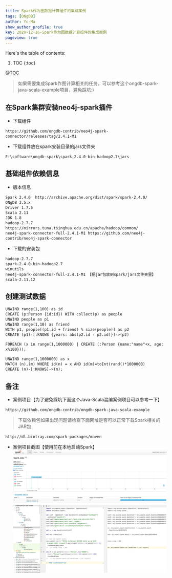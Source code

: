 ```yaml
---
title: Spark作为图数据计算组件的集成案例
tags: [ONgDB]
author: Yc-Ma
show_author_profile: true
key: 2020-12-16-Spark作为图数据计算组件的集成案例
pageview: true
---
```


Here's the table of contents:
1. TOC
{:toc}

@[TOC](Spark作为图数据计算组件的集成案例)
>如果需要集成Spark作图计算相关的任务，可以参考这个ongdb-spark-java-scala-example项目，避免踩坑:)
## 在Spark集群安装neo4j-spark插件
- 下载组件
```
https://github.com/ongdb-contrib/neo4j-spark-connector/releases/tag/2.4.1-M1
```
- 下载组件放在spark安装目录的jars文件夹
```
E:\software\ongdb-spark\spark-2.4.0-bin-hadoop2.7\jars
```

## 基础组件依赖信息
- 版本信息
```
Spark 2.4.0  http://archive.apache.org/dist/spark/spark-2.4.0/
ONgDB 3.5.x
Driver 1.7.5
Scala 2.11
JDK 1.8
hadoop-2.7.7
https://mirrors.tuna.tsinghua.edu.cn/apache/hadoop/common/
neo4j-spark-connector-full-2.4.1-M1 https://github.com/neo4j-contrib/neo4j-spark-connector
```
- 下载的安装包
```
hadoop-2.7.7
spark-2.4.0-bin-hadoop2.7
winutils
neo4j-spark-connector-full-2.4.1-M1 【把jar包放到spark/jars文件夹里】
scala-2.11.12
```

## 创建测试数据
```
UNWIND range(1,100) as id
CREATE (p:Person {id:id}) WITH collect(p) as people
UNWIND people as p1
UNWIND range(1,10) as friend
WITH p1, people[(p1.id + friend) % size(people)] as p2
CREATE (p1)-[:KNOWS {years: abs(p2.id - p2.id)}]->(p2)
```
```
FOREACH (x in range(1,1000000) | CREATE (:Person {name:"name"+x, age: x%100}));
```
```
UNWIND range(1,1000000) as x
MATCH (n),(m) WHERE id(n) = x AND id(m)=toInt(rand()*1000000)
CREATE (n)-[:KNOWS]->(m);
```

## 备注
- 案例项目【为了避免踩坑下面这个Java-Scala混编案例项目可以参考一下】
```
https://github.com/ongdb-contrib/ongdb-spark-java-scala-example
```
>下载依赖包如果出现问题请检查下面网址是否可以正常下载Spark相关的JAR包
```
http://dl.bintray.com/spark-packages/maven
```
- 案例项目截图【使用前在本地启动Spark】
![Spark运行界面](https://raw.githubusercontent.com/crazyyanchao/blog/master/images/2020/12/2020-12-16-Spark%E4%BD%9C%E4%B8%BA%E5%9B%BE%E6%95%B0%E6%8D%AE%E8%AE%A1%E7%AE%97%E7%BB%84%E4%BB%B6%E7%9A%84%E9%9B%86%E6%88%90%E6%A1%88%E4%BE%8B/Spark%E8%BF%90%E8%A1%8C%E6%88%AA%E5%9B%BE.jpg)
![案例程序运行界面](https://raw.githubusercontent.com/crazyyanchao/blog/master/images/2020/12/2020-12-16-Spark%E4%BD%9C%E4%B8%BA%E5%9B%BE%E6%95%B0%E6%8D%AE%E8%AE%A1%E7%AE%97%E7%BB%84%E4%BB%B6%E7%9A%84%E9%9B%86%E6%88%90%E6%A1%88%E4%BE%8B/%E7%A8%8B%E5%BA%8F%E8%BF%90%E8%A1%8C%E6%88%AA%E5%9B%BE.jpg)
